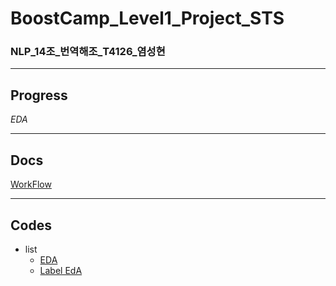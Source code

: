 # BoostCamp_Level1_Project_STS
### NLP_14조_번역해조_T4126_염성현
- - -

## Progress

*EDA*
- - -

## Docs

[WorkFlow](./docs/workflow.md 'flow')
- - -

## Codes

- list
    - [EDA](./codes/simpler_eda.ipynb 'eda')
    - [Label EdA](./codes/label_trace_note.ipynb 'label')